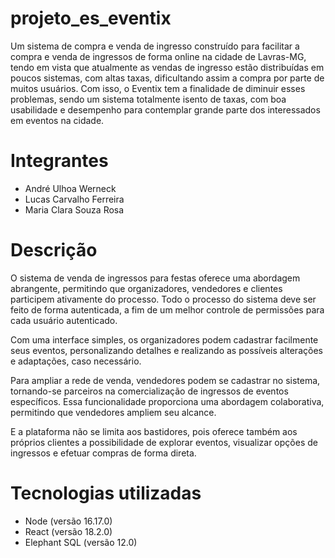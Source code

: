 # projeto_es_eventix
Um sistema de compra e venda de ingresso construído para facilitar a compra e venda de ingressos de forma online na cidade de Lavras-MG, tendo em vista que atualmente as vendas de ingresso estão distribuídas em poucos sistemas, com altas taxas, dificultando assim a compra por parte de muitos usuários. Com isso, o Eventix tem a finalidade de diminuir esses problemas, sendo um sistema totalmente isento de taxas, com boa usabilidade e desempenho para contemplar grande parte dos interessados em eventos na cidade.

# Integrantes
- André Ulhoa Werneck
- Lucas Carvalho Ferreira
- Maria Clara Souza Rosa

# Descrição
O sistema de venda de ingressos para festas oferece uma abordagem abrangente, permitindo que organizadores, vendedores e clientes participem ativamente do processo. Todo o processo do sistema deve ser feito de forma autenticada, a fim de um melhor controle de permissões para cada usuário autenticado. 

Com uma interface simples, os organizadores podem cadastrar facilmente seus eventos, personalizando detalhes e realizando as possíveis alterações e adaptações, caso necessário.

Para ampliar a rede de venda, vendedores podem se cadastrar no sistema, tornando-se parceiros na comercialização de ingressos de eventos específicos. Essa funcionalidade proporciona uma abordagem colaborativa, permitindo que vendedores ampliem seu alcance.

E a plataforma não se limita aos bastidores, pois oferece também aos próprios clientes a possibilidade de explorar eventos, visualizar opções de ingressos e efetuar compras de forma direta.


# Tecnologias utilizadas
- Node (versão 16.17.0)
- React (versão 18.2.0)
- Elephant SQL (versão 12.0)
